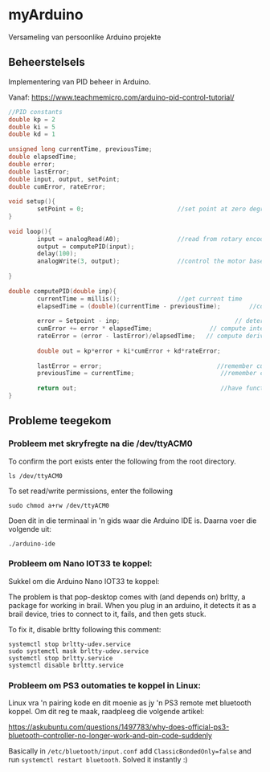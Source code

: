 # myArduino
Versameling van persoonlike Arduino projekte


## Beheerstelsels

Implementering van PID beheer in Arduino.

Vanaf:
https://www.teachmemicro.com/arduino-pid-control-tutorial/



```C
//PID constants
double kp = 2
double ki = 5
double kd = 1
 
unsigned long currentTime, previousTime;
double elapsedTime;
double error;
double lastError;
double input, output, setPoint;
double cumError, rateError;
 
void setup(){
        setPoint = 0;                          //set point at zero degrees
}    
 
void loop(){
        input = analogRead(A0);                //read from rotary encoder connected to A0
        output = computePID(input);
        delay(100);
        analogWrite(3, output);                //control the motor based on PID value
 
}
 
double computePID(double inp){     
        currentTime = millis();                //get current time
        elapsedTime = (double)(currentTime - previousTime);        //compute time elapsed from previous computation
        
        error = Setpoint - inp;                                // determine error
        cumError += error * elapsedTime;                // compute integral
        rateError = (error - lastError)/elapsedTime;   // compute derivative
 
        double out = kp*error + ki*cumError + kd*rateError;                //PID output               
 
        lastError = error;                                //remember current error
        previousTime = currentTime;                        //remember current time
 
        return out;                                        //have function return the PID output
}
```

## Probleme teegekom

### Probleem met skryfregte na die /dev/ttyACM0


To confirm the port exists enter the following from the root directory.

```
ls /dev/ttyACM0
```

To set read/write permissions, enter the following

```
sudo chmod a+rw /dev/ttyACM0
```

Doen dit in die terminaal in 'n gids waar die Arduino IDE is.
Daarna voer die volgende uit:

```
./arduino-ide
```

### Probleem om Nano IOT33 te koppel:

Sukkel om die Arduino Nano IOT33 te koppel:

The problem is that pop-desktop comes with (and depends on) brltty, a package for working in brail. When you plug in an arduino, it detects it as a brail device, tries to connect to it, fails, and then gets stuck.

To fix it, disable brltty following this comment:

```
systemctl stop brltty-udev.service  
sudo systemctl mask brltty-udev.service  
systemctl stop brltty.service  
systemctl disable brltty.service
```


### Probleem om PS3 outomaties te koppel in Linux:

Linux vra 'n pairing kode en dit moenie as jy 'n PS3 remote met bluetooth koppel.  Om dit reg te maak, raadpleeg die volgende artikel:

https://askubuntu.com/questions/1497783/why-does-official-ps3-bluetooth-controller-no-longer-work-and-pin-code-suddenly

Basically in  `/etc/bluetooth/input.conf` add `ClassicBondedOnly=false` and run `systemctl restart bluetooth`. Solved it instantly :)